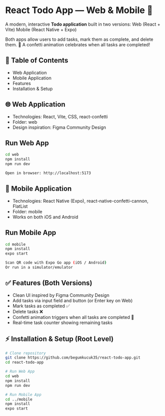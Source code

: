 # React Todo App — Web & Mobile 🎯

A modern, interactive **Todo application** built in two versions:
Web (React + Vite)
Mobile (React Native + Expo)

Both apps allow users to add tasks, mark them as complete, and delete them.
🎉 A confetti animation celebrates when all tasks are completed!

## 📑 Table of Contents
- Web Application
- Mobile Application
- Features
- Installation & Setup

## 🌐 Web Application
- Technologies: React, Vite, CSS, react-confetti
- Folder: web
- Design inspiration: Figma Community Design

## Run Web App
```bash
cd web
npm install
npm run dev

Open in browser: http://localhost:5173
```

## 📱 Mobile Application
- Technologies: React Native (Expo), react-native-confetti-cannon, FlatList
- Folder: mobile
- Works on both iOS and Android

## Run Mobile App
```bash
cd mobile
npm install
expo start

Scan QR code with Expo Go app (iOS / Android)
Or run in a simulator/emulator
```

## ✅ Features (Both Versions)
- Clean UI inspired by Figma Community Design
- Add tasks via input field and button (or Enter key on Web)
- Mark tasks as completed ✅
- Delete tasks ❌
- Confetti animation triggers when all tasks are completed 🎉
- Real-time task counter showing remaining tasks

## ⚡ Installation & Setup (Root Level)
```bash
# Clone repository
git clone https://github.com/begumkucuk35/react-todo-app.git
cd react-todo-app

# Run Web App
cd web
npm install
npm run dev

# Run Mobile App
cd ../mobile
npm install
expo start
